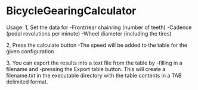 # BicycleGearingCalculator

Usage:
1, Set the data for 
-Front/rear chainring (number of teeth)
-Cadence (pedal revolutions per minute)
-Wheel diameter (including the tires)

2, Press the calculate button
-The speed will be added to the table for the given configuration

3, You can export the results into a text file from the table by
  -filling in a filename and
  -pressing the Export table button.
 This will create a filename.txt in the executable directory with the table contents in a TAB delimited format.
 
